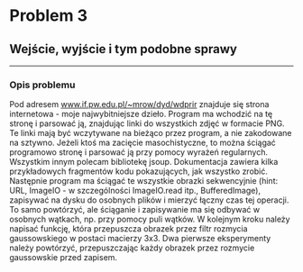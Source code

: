 # Problem 3
## Wejście, wyjście i tym podobne sprawy

---
### Opis problemu

Pod adresem www.if.pw.edu.pl/~mrow/dyd/wdprir znajduje się strona internetowa - moje najwybitniejsze dzieło.
Program ma wchodzić na tę stronę i parsować ją, znajdując linki do wszystkich zdjęć w formacie PNG.
Te linki mają być wczytywane na bieżąco przez program, a nie zakodowane na sztywno. Jeżeli ktoś ma zacięcie
masochistyczne, to można ściągać programowo stronę i parsować ją przy pomocy wyrażeń regularnych. Wszystkim
innym polecam bibliotekę jsoup. Dokumentacja zawiera kilka przykładowych fragmentów kodu pokazujących, jak
wszystko zrobić. Następnie program ma ściągać te wszystkie obrazki sekwencyjnie (hint: URL, ImageIO - w
szczególności ImageIO.read itp., BufferedImage), zapisywać na dysku do osobnych plików i mierzyć łączny czas
tej operacji. To samo powtórzyć, ale ściąganie i zapisywanie ma się odbywać w osobnych wątkach,
np. przy pomocy puli wątków. W kolejnym kroku należy napisać funkcję, która przepuszcza obrazek przez filtr
rozmycia gaussowskiego w postaci macierzy 3x3. Dwa pierwsze eksperymenty należy powtórzyć, przepuszczając
każdy obrazek przez rozmycie gaussowskie przed zapisem.

